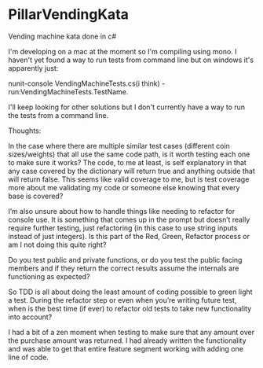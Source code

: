 # PillarVendingKata
Vending machine kata done in c#

I'm developing on a mac at the moment so I'm compiling using mono. I haven't yet found a way to run tests from command line but on windows it's apparently just: 

nunit-console VendingMachineTests.cs(i think) -run:VendingMachineTests.TestName.

I'll keep looking for other solutions but I don't currently have a way to run the tests from a command line.

Thoughts:

In the case where there are multiple similar test cases (different coin sizes/weights) that all use the same code path, is it worth testing each one to make sure it works? The code, to me at least, is self explanatory in that any case covered by the dictionary will return true and anything outside that will return false. This seems like valid coverage to me, but is test coverage more about me validating my code or someone else knowing that every base is covered?

I’m also unsure about how to handle things like needing to refactor for console use. It is something that comes up in the prompt but doesn’t really require further testing, just refactoring (in this case to use string inputs instead of just integers). Is this part of the Red, Green, Refactor process or am I not doing this quite right?

Do you test public and private functions, or do you test the public facing members and if they return the correct results assume the internals are functioning as expected?

So TDD is all about doing the least amount of coding possible to green light a test. During the refactor step or even when you’re writing future test, when is the best time (if ever) to refactor old tests to take new functionality into account?

I had a bit of a zen moment when testing to make sure that any amount over the purchase amount was returned. I had already written the functionality and was able to get that entire feature segment working with adding one line of code.
